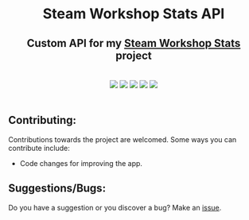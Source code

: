 <h1 align="center">Steam Workshop Stats API</h1>
<h2 align="center">
    Custom API for my <a href="https://github.com/thejaviertc/steam-workshop-stats">Steam Workshop Stats</a> project
</h2>
<div align="center" style="padding-top: 20px; padding-bottom: 20px">
    <img src="https://img.shields.io/github/stars/thejaviertc/javiertcs-api" />
    <img src="https://img.shields.io/github/v/release/thejaviertc/javiertcs-api" />
    <img src="https://img.shields.io/github/license/thejaviertc/javiertcs-api" />
    <img src="https://img.shields.io/github/commit-activity/m/thejaviertc/javiertcs-api" />
    <img src="https://github.com/thejaviertc/javiertcs-api/actions/workflows/ci.yml/badge.svg" />
</div>

## Contributing:

Contributions towards the project are welcomed. Some ways you can contribute include:

-   Code changes for improving the app.

## Suggestions/Bugs:

Do you have a suggestion or you discover a bug? Make an [issue](https://github.com/thejaviertc/steam-workshop-stats-api/issues/new).
